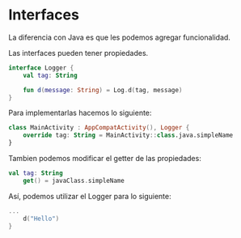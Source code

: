 # Interfaces

La diferencia con Java es que les podemos agregar funcionalidad.

Las interfaces pueden tener propiedades.

```kotlin
interface Logger {
    val tag: String

    fun d(message: String) = Log.d(tag, message)
}
```

Para implementarlas hacemos lo siguiente:

```kotlin
class MainActivity : AppCompatActivity(), Logger {
    override tag: String = MainActivity::class.java.simpleName
}
```

Tambien podemos modificar el getter de las propiedades:

```kotlin
val tag: String
    get() = javaClass.simpleName
```

Así, podemos utilizar el Logger para lo siguiente:

```kotlin
...
    d("Hello")
}
```